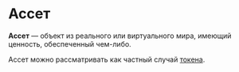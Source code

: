 # Ассет

**Ассет** — объект из реального или виртуального мира, имеющий ценность, обеспеченный чем-либо.

Ассет можно рассматривать как частный случай [токена](/blockchain/token.md).